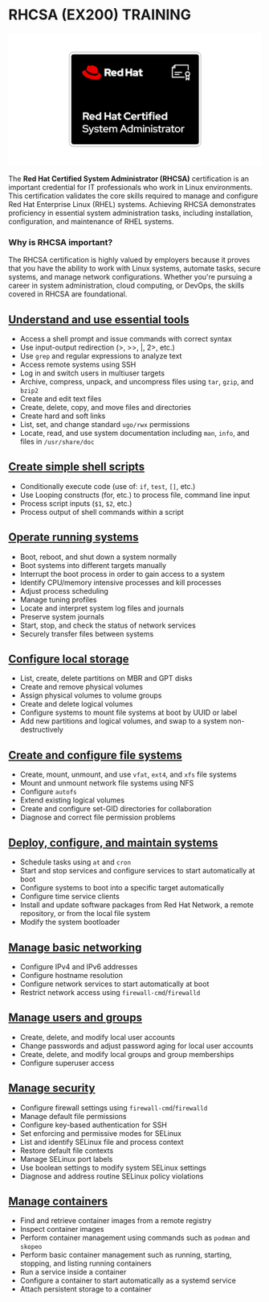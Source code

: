 # **RHCSA (EX200) TRAINING**

![RHCSA Training](Images/Cert_Logo.png)

The **Red Hat Certified System Administrator (RHCSA)** certification is an important credential for IT professionals who work in Linux environments. This certification validates the core skills required to manage and configure Red Hat Enterprise Linux (RHEL) systems. Achieving RHCSA demonstrates proficiency in essential system administration tasks, including installation, configuration, and maintenance of RHEL systems.

### Why is RHCSA important?

The RHCSA certification is highly valued by employers because it proves that you have the ability to work with Linux systems, automate tasks, secure systems, and manage network configurations. Whether you're pursuing a career in system administration, cloud computing, or DevOps, the skills covered in RHCSA are foundational.

## **[Understand and use essential tools](#understand-and-use-essential-tools)**

- Access a shell prompt and issue commands with correct syntax
- Use input-output redirection (>, >>, |, 2>, etc.)
- Use `grep` and regular expressions to analyze text
- Access remote systems using SSH
- Log in and switch users in multiuser targets
- Archive, compress, unpack, and uncompress files using `tar`, `gzip`, and `bzip2`
- Create and edit text files
- Create, delete, copy, and move files and directories
- Create hard and soft links
- List, set, and change standard `ugo/rwx` permissions
- Locate, read, and use system documentation including `man`, `info`, and files in `/usr/share/doc`

## **[Create simple shell scripts](#create-simple-shell-scripts)**

- Conditionally execute code (use of: `if`, `test`, `[]`, etc.)
- Use Looping constructs (for, etc.) to process file, command line input
- Process script inputs (`$1`, `$2`, etc.)
- Process output of shell commands within a script

## **[Operate running systems](#operate-running-systems)**

- Boot, reboot, and shut down a system normally
- Boot systems into different targets manually
- Interrupt the boot process in order to gain access to a system
- Identify CPU/memory intensive processes and kill processes
- Adjust process scheduling
- Manage tuning profiles
- Locate and interpret system log files and journals
- Preserve system journals
- Start, stop, and check the status of network services
- Securely transfer files between systems

## **[Configure local storage](#configure-local-storage)**

- List, create, delete partitions on MBR and GPT disks
- Create and remove physical volumes
- Assign physical volumes to volume groups
- Create and delete logical volumes
- Configure systems to mount file systems at boot by UUID or label
- Add new partitions and logical volumes, and swap to a system non-destructively

## **[Create and configure file systems](#create-and-configure-file-systems)**

- Create, mount, unmount, and use `vfat`, `ext4`, and `xfs` file systems
- Mount and unmount network file systems using NFS
- Configure `autofs`
- Extend existing logical volumes
- Create and configure set-GID directories for collaboration
- Diagnose and correct file permission problems

## **[Deploy, configure, and maintain systems](#deploy-configure-and-maintain-systems)**

- Schedule tasks using `at` and `cron`
- Start and stop services and configure services to start automatically at boot
- Configure systems to boot into a specific target automatically
- Configure time service clients
- Install and update software packages from Red Hat Network, a remote repository, or from the local file system
- Modify the system bootloader

## **[Manage basic networking](#manage-basic-networking)**

- Configure IPv4 and IPv6 addresses
- Configure hostname resolution
- Configure network services to start automatically at boot
- Restrict network access using `firewall-cmd`/`firewalld`

## **[Manage users and groups](#manage-users-and-groups)**

- Create, delete, and modify local user accounts
- Change passwords and adjust password aging for local user accounts
- Create, delete, and modify local groups and group memberships
- Configure superuser access

## **[Manage security](#manage-security)**

- Configure firewall settings using `firewall-cmd`/`firewalld`
- Manage default file permissions
- Configure key-based authentication for SSH
- Set enforcing and permissive modes for SELinux
- List and identify SELinux file and process context
- Restore default file contexts
- Manage SELinux port labels
- Use boolean settings to modify system SELinux settings
- Diagnose and address routine SELinux policy violations

## **[Manage containers](#manage-containers)**

- Find and retrieve container images from a remote registry
- Inspect container images
- Perform container management using commands such as `podman` and `skopeo`
- Perform basic container management such as running, starting, stopping, and listing running containers
- Run a service inside a container
- Configure a container to start automatically as a systemd service
- Attach persistent storage to a container
